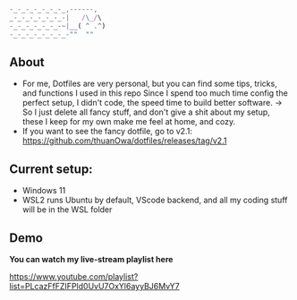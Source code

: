 ```js
-_-_-_-_-_-_-_,------,
_-_-_-_-_-_-_-|   /\_/\
-_-_-_-_-_-_-~|__( ^ .^)
-_-_-_-_-_-_-_-""  ""
```

## About

- For me, Dotfiles are very personal, but you can find some tips, tricks, and
  functions I used in this repo Since I spend too much time config the perfect
  setup, I didn't code, the speed time to build better software. -> So I just
  delete all fancy stuff, and don't give a shit about my setup, these I keep for
  my own make me feel at home, and cozy.
- If you want to see the fancy dotfile, go to v2.1:
  https://github.com/thuanOwa/dotfiles/releases/tag/v2.1

## Current setup:

- Windows 11
- WSL2 runs Ubuntu by default, VScode backend, and all my coding stuff will be
  in the WSL folder

## Demo

**You can watch my live-stream playlist here**

<https://www.youtube.com/playlist?list=PLcazFfFZIFPld0UvU7OxYl6ayyBJ6MvY7>
